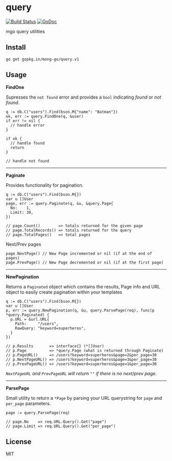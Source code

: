 # query

[![Build Status](https://travis-ci.org/mong-go/query.svg?branch=master)](https://travis-ci.org/mong-go/query)
[![GoDoc](https://godoc.org/gopkg.in/mong-go/query.v1?status.svg)](http://godoc.org/gopkg.in/mong-go/query.v1)

mgo query utilities

## Install

    go get gopkg.in/mong-go/query.v1

## Usage

__FindOne__

Supresses the `not found` error and provides a `bool` indicating *found* or *not found*.

    q := db.C("users").Find(bson.M{"name": "Batman"})
    ok, err := query.FindOne(q, &user)
    if err != nil {
      // handle error
    }

    if ok {
      // handle found
      return
    }

    // handle not found


---

__Paginate__

Provides functionality for pagination.

    q := db.C("users").Find(bson.M{})
    var u []User
    page, err := query.Paginate(q, &u, &query.Page{
      No:    1,
      Limit: 30,
    })

    // page.Count()        => totals returned for the given page
    // page.TotalRecords() => totals returned for the query
    // page.TotalPages()   => total pages

Next/Prev pages

    page.NextPage() // New Page incremented or nil (if at the end of pages)
    page.PrevPage() // New Page decremented or nil (if at the first page)


---

__NewPagination__

Returns a `Paginated` object which contains the results, Page info and URL object to easily create pagination within your templates

    q := db.C("users").Find(bson.M{})
    var u []User
    p, err := query.NewPagination(q, &u, query.ParsePage(req), func(p *query.Paginated) {
      p.URL = &url.URL{
        Path:     "/users",
        RawQuery: "keyword=superheros",
      }
    })

    // p.Results       => interface{} (*[]User)
    // p.Page          => *query.Page (what is returned through Paginate)
    // p.PageURL()     => /users?keyword=superheros&page=2&per_page=30
    // p.NextPageURL() => /users?keyword=superheros&page=3&per_page=30
    // p.PrevPageURL() => /users?keyword=superheros&page=1&per_page=30

*`NextPageURL` and `PrevPageURL` will return `""` if there is no next/prev page.*


---

__ParsePage__

Small utility to return a `*Page` by parsing your URL querystring for `page` and `per_page` parameters.

    page := query.ParsePage(req)

    // page.No    => req.URL.Query().Get("page")
    // page.Limit => req.URL.Query().Get("per_page")


## License

MIT
